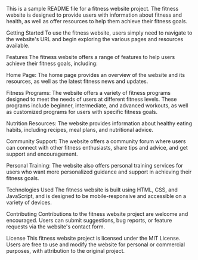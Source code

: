 This is a sample README file for a fitness website project. The fitness website is designed to provide users with information about fitness and health, as well as offer resources to help them achieve their fitness goals.

Getting Started
To use the fitness website, users simply need to navigate to the website's URL and begin exploring the various pages and resources available.

Features
The fitness website offers a range of features to help users achieve their fitness goals, including:

Home Page: The home page provides an overview of the website and its resources, as well as the latest fitness news and updates.

Fitness Programs: The website offers a variety of fitness programs designed to meet the needs of users at different fitness levels. These programs include beginner, intermediate, and advanced workouts, as well as customized programs for users with specific fitness goals.

Nutrition Resources: The website provides information about healthy eating habits, including recipes, meal plans, and nutritional advice.

Community Support: The website offers a community forum where users can connect with other fitness enthusiasts, share tips and advice, and get support and encouragement.

Personal Training: The website also offers personal training services for users who want more personalized guidance and support in achieving their fitness goals.

Technologies Used
The fitness website is built using HTML, CSS, and JavaScript, and is designed to be mobile-responsive and accessible on a variety of devices.

Contributing
Contributions to the fitness website project are welcome and encouraged. Users can submit suggestions, bug reports, or feature requests via the website's contact form.

License
This fitness website project is licensed under the MIT License. Users are free to use and modify the website for personal or commercial purposes, with attribution to the original project.






